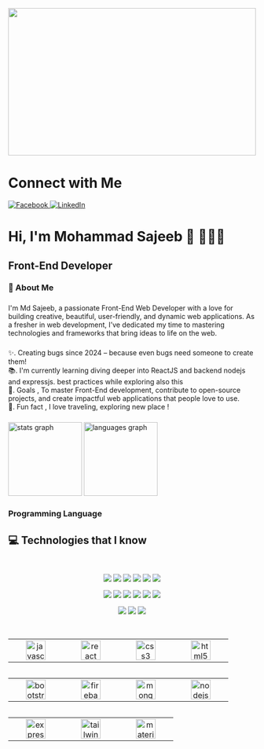 
<div align="center">
  <img height="300" width="100%" src="https://i.ibb.co.com/S5S2sYz/istockphoto-1356364268-612x612.jpg"  />
</div>

# Connect with Me

<a href="https://www.facebook.com/saj.eeb.306309" target="_blank">
  <img src="https://img.shields.io/badge/Facebook-%231877F2.svg?style=for-the-badge&logo=facebook&logoColor=white" alt="Facebook">
</a>

<a href="https://x.com/mdSajeeb010101" target="_blank">
  <img src="https://img.shields.io/badge/LinkedIn-%230077B5.svg?style=for-the-badge&logo=linkedin&logoColor=white" alt="LinkedIn">
</a>

<h1 align="left">Hi, I'm Mohammad Sajeeb 👋 👨🏻‍💻</h1>

####

<h2 align="left">Front-End Developer</h2>

###

<h3 align="left">🧐 About Me</h3>

###

<p align="left">I'm Md Sajeeb, a passionate Front-End Web Developer with a love for building creative, beautiful, user-friendly, and dynamic web applications. As a fresher in web development, I’ve dedicated my time to mastering technologies and frameworks that bring ideas to life on the web.</p>

###

<p align="left">✨. Creating bugs since 2024 – because even bugs need someone to create them!<br>📚. I'm currently learning diving deeper into ReactJS and backend nodejs and expressjs. best practices while exploring also this<br>🎯. Goals , To master Front-End development, contribute to open-source projects, and create impactful web applications that people love to use.<br>🎲. Fun fact , I love traveling, exploring new place !</p>

###

<div align="left">
  <img src="https://github-readme-stats.vercel.app/api?username=Md-Sajeeb001&hide_title=false&hide_rank=false&show_icons=true&include_all_commits=true&count_private=true&disable_animations=false&theme=dracula&locale=en&hide_border=false&order=1" height="150" alt="stats graph"  />
  <img src="https://github-readme-stats.vercel.app/api/top-langs?username=Md-Sajeeb001&locale=en&hide_title=false&layout=compact&card_width=320&langs_count=5&theme=dracula&hide_border=false&order=2" height="150" alt="languages graph"  />
</div>

###

<h3 align="left">Programming Language</h3>

###

## :computer: Technologies that I know

<br>
<p align="center">
<img src="https://github.com/mir-hussain/mir-hussain/blob/main/images/icons/HTML.png"/>
<img src="https://github.com/mir-hussain/mir-hussain/blob/main/images/icons/css.png"/>
<img src="https://github.com/mir-hussain/mir-hussain/blob/main/images/icons/JavaScript.png"/>
<img src="https://github.com/mir-hussain/mir-hussain/blob/main/images/icons/react.png"/>
<img src="https://github.com/mir-hussain/mir-hussain/blob/main/images/icons/c.png"/>
<img src="https://github.com/mir-hussain/mir-hussain/blob/main/images/icons/cpp.png"/>
</p>
<p align="center">
<img src="https://github.com/mir-hussain/mir-hussain/blob/main/images/icons/react.png"/>
<img src="https://github.com/mir-hussain/mir-hussain/blob/main/images/icons/redux.png"/>
<img src="https://github.com/mir-hussain/mir-hussain/blob/main/images/icons/sass.png"/>
<img src="https://github.com/mir-hussain/mir-hussain/blob/main/images/icons/tailwind.png"/>
<img src="https://github.com/mir-hussain/mir-hussain/blob/main/images/icons/Bootsrap.png"/>
<img src="https://github.com/mir-hussain/mir-hussain/blob/main/images/icons/firebase.png"/>
</p>
<p align="center">
<img src="https://github.com/mir-hussain/mir-hussain/blob/main/images/icons/node.png"/>
<img src="https://github.com/mir-hussain/mir-hussain/blob/main/images/icons/express.png"/>
<img src="https://github.com/mir-hussain/mir-hussain/blob/main/images/icons/mongo.png"/>
</p><br/>

<table align="left">
  <tr>
    <td align="center" width="96">
      <a href="#macropower-tech">
         <img src="https://cdn.jsdelivr.net/gh/devicons/devicon/icons/javascript/javascript-original.svg" height="40" alt="javascript 
         logo"  />
      </a>
    </td>
    <td align="center" width="96">
      <a href="#macropower-tech">
        <img src="https://cdn.jsdelivr.net/gh/devicons/devicon/icons/react/react-original.svg" height="40" alt="react logo"  />
      </a>
    </td>
    <td align="center" width="96">
      <a href="#macropower-tech">
       <img src="https://cdn.jsdelivr.net/gh/devicons/devicon/icons/css3/css3-original.svg" height="40" alt="css3 logo"  />
      </a>
    </td>
    <td align="center" width="96">
      <a href="#macropower-tech">
         <img src="https://cdn.jsdelivr.net/gh/devicons/devicon/icons/html5/html5-original.svg" height="40" alt="html5 logo"  />
      </a>
    </td>
  </tr>
</table>
<table align="left">
  <tr>
     <td align="center" width="96">
      <a href="#macropower-tech" >
       <img src="https://cdn.jsdelivr.net/gh/devicons/devicon/icons/bootstrap/bootstrap-original.svg" height="40" alt="bootstrap logo"  
       />
      </a>
    </td>
    <td align="center" width="96"> 
      <a href="#macropower-tech" >
        <img src="https://cdn.jsdelivr.net/gh/devicons/devicon/icons/firebase/firebase-plain.svg" height="40" alt="firebase logo"  />
      </a>
    </td>
    <td align="center"  width="96">
      <a href="#macropower-tech">
        <img src="https://cdn.jsdelivr.net/gh/devicons/devicon/icons/mongodb/mongodb-original.svg" height="40" alt="mongodb logo"  />
      </a>
    </td>
    <td align="center" width="96">
      <a href="#macropower-tech" >
        <img src="https://cdn.jsdelivr.net/gh/devicons/devicon/icons/nodejs/nodejs-original.svg" height="40" alt="nodejs logo"  />
      </a>
    </td>
    </tr>
</table>
<table align="left">
  <tr>
   <td align="center" width="96">
      <a href="#macropower-tech" >
        <img src="https://cdn.jsdelivr.net/gh/devicons/devicon/icons/express/express-original.svg" height="40" alt="express logo"  />
      </a>
    </td>
     <td align="center" width="96">
      <a href="#macropower-tech" >
       <img src="https://cdn.jsdelivr.net/gh/devicons/devicon/icons/tailwindcss/tailwindcss-original-wordmark.svg" height="40" 
       alt="tailwindcss logo"  />
      </a>
    </td>
     <td align="center" width="96">
      <a href="#macropower-tech" >
       <img src="https://cdn.jsdelivr.net/gh/devicons/devicon/icons/materialui/materialui-original.svg" height="40" alt="materialui 
       logo"  />
    </td>
    </tr>
</table>

###


